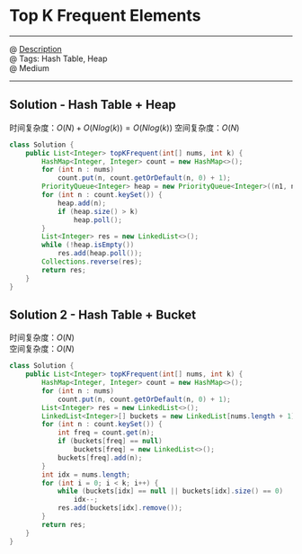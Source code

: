 #  Top K Frequent Elements
------------------
@ [Description](https://leetcode.com/problems/top-k-frequent-elements/)  
@ Tags: Hash Table, Heap     
@ Medium

------------------
## Solution - Hash Table + Heap
时间复杂度：$O(N) + O(Nlog(k)) = O(Nlog(k))$
空间复杂度：$O(N)$  
```java
class Solution {
    public List<Integer> topKFrequent(int[] nums, int k) {
        HashMap<Integer, Integer> count = new HashMap<>();
        for (int n : nums)
            count.put(n, count.getOrDefault(n, 0) + 1);
        PriorityQueue<Integer> heap = new PriorityQueue<Integer>((n1, n2) -> count.get(n1) - count.get(n2));
        for (int n : count.keySet()) {
            heap.add(n);
            if (heap.size() > k)
                heap.poll();
        }
        List<Integer> res = new LinkedList<>();
        while (!heap.isEmpty())
            res.add(heap.poll());
        Collections.reverse(res);
        return res;
    }
}
```

## Solution 2 - Hash Table + Bucket
时间复杂度：$O(N)$   
空间复杂度：$O(N)$ 
```java
class Solution {
    public List<Integer> topKFrequent(int[] nums, int k) {
        HashMap<Integer, Integer> count = new HashMap<>();
        for (int n : nums)
            count.put(n, count.getOrDefault(n, 0) + 1);
        List<Integer> res = new LinkedList<>();
        LinkedList<Integer>[] buckets = new LinkedList[nums.length + 1];
        for (int n : count.keySet()) {
            int freq = count.get(n);
            if (buckets[freq] == null)
                buckets[freq] = new LinkedList<>();
            buckets[freq].add(n);
        }
        int idx = nums.length;
        for (int i = 0; i < k; i++) {
            while (buckets[idx] == null || buckets[idx].size() == 0)
                idx--;
            res.add(buckets[idx].remove());
        }
        return res;
    }
}
```